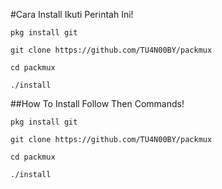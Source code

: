 #Cara Install
Ikuti Perintah Ini!
```
pkg install git

git clone https://github.com/TU4N00BY/packmux

cd packmux

./install
```
##How To Install
Follow Then Commands!
```
pkg install git

git clone https://github.com/TU4N00BY/packmux

cd packmux

./install
```
